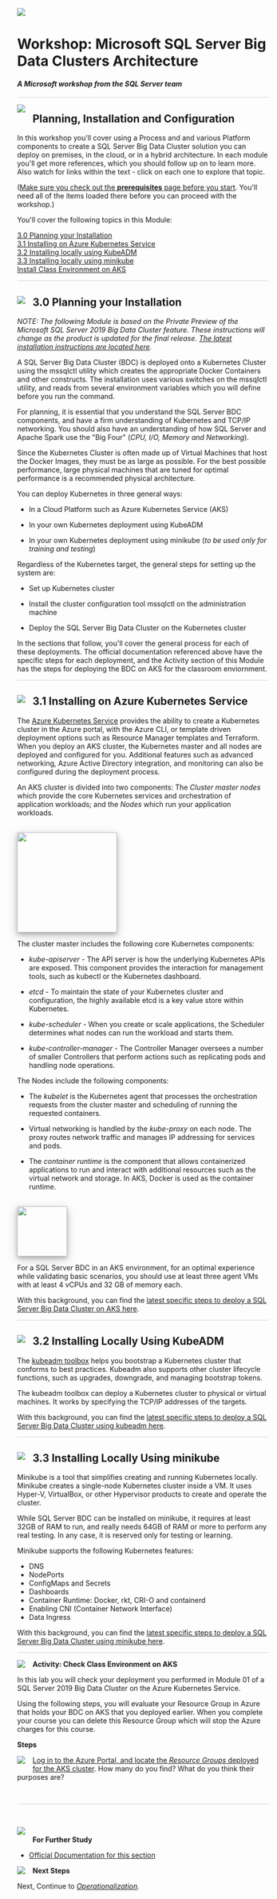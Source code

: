 ﻿![](../graphics/microsoftlogo.png)

# Workshop: Microsoft SQL Server Big Data Clusters Architecture

#### <i>A Microsoft workshop from the SQL Server team</i>

<p style="border-bottom: 1px solid lightgrey;"></p>

<img style="float: left; margin: 0px 15px 15px 0px;" src="../graphics/textbubble.png"> <h2>Planning, Installation and Configuration</h2>

In this workshop you'll cover using a Process and and various Platform components to create a SQL Server Big Data Cluster solution you can deploy on premises, in the cloud, or in a hybrid architecture. In each module you'll get more references, which you should follow up on to learn more. Also watch for links within the text - click on each one to explore that topic.

(<a href="00%20-%20prerequisites.md" target="_blank">Make sure you check out the <b>prerequisites</b> page before you start</a>. You'll need all of the items loaded there before you can proceed with the workshop.)

You'll cover the following topics in this Module:

<dl>

  <dt><a href="#3-0">3.0 Planning your Installation</a></dt>
  <dt><a href="#3-1">3.1 Installing on Azure Kubernetes Service</a></dt>
  <dt><a href="#3-2">3.2 Installing locally using KubeADM</a></dt>
  <dt><a href="#3-3">3.3 Installing locally using minikube</a></dt>
  <dt><a href="#aks">Install Class Environment on AKS</a></dt>

</dl>

<p style="border-bottom: 1px solid lightgrey;"></p>

<h2><img style="float: left; margin: 0px 15px 15px 0px;" src="../graphics/pencil2.png"><a name="3-0">3.0 Planning your Installation</a></h2>

<i>NOTE: The following Module is based on the Private Preview of the Microsoft SQL Server 2019 Big Data Cluster feature. These instructions will change as the product is updated for the final release. <a href="https://docs.microsoft.com/en-us/sql/big-data-cluster/deployment-guidance?view=sqlallproducts-allversions" target="_blank">The latest installation instructions are located here</a>.</i>

A SQL Server Big Data Cluster (BDC) is deployed onto a Kubernetes Cluster using the mssqlctl utility which creates the appropriate Docker Containers and other constructs. The installation uses various switches on the mssqlctl utility, and reads from several environment variables which you will define before you run the command. 

For planning, it is essential that you understand the SQL Server BDC components, and have a firm understanding of Kubernetes and TCP/IP networking. You should also have an understanding of how SQL Server and Apache Spark use the "Big Four"  (*CPU, I/O, Memory and Networking*). 

Since the Kubernetes Cluster is often made up of Virtual Machines that host the Docker Images, they must be as large as possible. For the best possible performance, large physical machines that are tuned for optimal performance is a recommended physical architecture.

You can deploy Kubernetes in three general ways:
 - In a Cloud Platform such as Azure Kubernetes Service (AKS)

 - In your own Kubernetes deployment using KubeADM

 - In your own Kubernetes deployment using minikube (*to be used only for training and testing*)

Regardless of the Kubernetes target, the general steps for setting up the system are:

 - Set up Kubernetes cluster

 - Install the cluster configuration tool mssqlctl on the administration machine

 - Deploy the SQL Server Big Data Cluster on the Kubernetes cluster

In the sections that follow, you'll cover the general process for each of these deployments. The official documentation referenced above have the specific steps for each deployment, and the Activity section of this Module has the steps for deploying the BDC on AKS for the classroom enviornment.

<p style="border-bottom: 1px solid lightgrey;"></p>

<h2><img style="float: left; margin: 0px 15px 15px 0px;" src="../graphics/pencil2.png"><a name="3-1">3.1 Installing on Azure Kubernetes Service</a></h2>

The <a href="https://docs.microsoft.com/en-us/azure/aks/concepts-clusters-workloads" target="_blank">Azure Kubernetes Service</a> provides the ability to create a Kubernetes cluster in the Azure portal, with the Azure CLI, or template driven deployment options such as Resource Manager templates and Terraform. When you deploy an AKS cluster, the Kubernetes master and all nodes are deployed and configured for you. Additional features such as advanced networking, Azure Active Directory integration, and monitoring can also be configured during the deployment process.

An AKS cluster is divided into two components: The *Cluster master nodes* which provide the core Kubernetes services and orchestration of application workloads; and the *Nodes* which run your application workloads. 

<br>
<img style="height: 200; box-shadow: 0 4px 8px 0 rgba(0, 0, 0, 0.2), 0 6px 20px 0 rgba(0, 0, 0, 0.19);" src="../graphics/aks1.png">
<br>

The cluster master includes the following core Kubernetes components:

 - *kube-apiserver* - The API server is how the underlying Kubernetes APIs are exposed. This component provides the interaction for management tools, such as kubectl or the Kubernetes dashboard.

 - *etcd* - To maintain the state of your Kubernetes cluster and configuration, the highly available etcd is a key value store within Kubernetes.

 - *kube-scheduler* - When you create or scale applications, the Scheduler determines what nodes can run the workload and starts them.

 - *kube-controller-manager* - The Controller Manager oversees a number of smaller Controllers that perform actions such as replicating pods and handling node operations.

The Nodes include the following components: 

 - The *kubelet* is the Kubernetes agent that processes the orchestration requests from the cluster master and scheduling of running the requested containers.

 - Virtual networking is handled by the *kube-proxy* on each node. The proxy routes network traffic and manages IP addressing for services and pods.

 - The *container runtime* is the component that allows containerized applications to run and interact with additional resources such as the virtual network and storage. In AKS, Docker is used as the container runtime.

<br>
<img style="height: 100; box-shadow: 0 4px 8px 0 rgba(0, 0, 0, 0.2), 0 6px 20px 0 rgba(0, 0, 0, 0.19);" src="../graphics/aks2.png">
<br>

For a SQL Server BDC in an AKS environment, for an optimal experience while validating basic scenarios, you should use at least three agent VMs with at least 4 vCPUs and 32 GB of memory each. 

With this background, you can find the <a href="https://docs.microsoft.com/en-us/sql/big-data-cluster/deploy-on-aks?view=sqlallproducts-allversions" target="_blank">latest specific steps to deploy a SQL Server Big Data Cluster on AKS here</a>.

<p style="border-bottom: 1px solid lightgrey;"></p>

<h2><img style="float: left; margin: 0px 15px 15px 0px;" src="../graphics/pencil2.png"><a name="3-2">3.2 Installing Locally Using KubeADM</h2>

The <a href="https://kubernetes.io/docs/setup/independent/install-kubeadm/" target="_blank">kubeadm toolbox</a> helps you bootstrap a Kubernetes cluster that conforms to best practices. Kubeadm also supports other cluster lifecycle functions, such as upgrades, downgrade, and managing bootstrap tokens.

The kubeadm toolbox can deploy a Kubernetes cluster to physical or virtual machines. It works by specifying the TCP/IP addresses of the targets. 

With this background, you can find the <a href="https://docs.microsoft.com/en-us/sql/big-data-cluster/deploy-with-kubeadm?view=sqlallproducts-allversions" target="_blank">latest specific steps to deploy a SQL Server Big Data Cluster using kubeadm here</a>.

<p style="border-bottom: 1px solid lightgrey;"></p>

<h2><img style="float: left; margin: 0px 15px 15px 0px;" src="../graphics/pencil2.png"><a name="3-3">3.3 Installing Locally Using minikube</a></h2>

Minikube is a tool that simplifies creating and running Kubernetes locally. Minikube creates a single-node Kubernetes cluster inside a VM. It uses Hyper-V, VirtualBox, or other Hypervisor products to create and operate the cluster. 

While SQL Server BDC can be installed on minikube, it requires at least 32GB of RAM to run, and really needs 64GB of RAM or more to perform any real testing. In any case, it is reserved only for testing or learning.

Minikube supports the following Kubernetes features:

 - DNS
 - NodePorts
 - ConfigMaps and Secrets
 - Dashboards
 - Container Runtime: Docker, rkt, CRI-O and containerd
 - Enabling CNI (Container Network Interface)
 - Data Ingress

With this background, you can find the <a href="https://docs.microsoft.com/en-us/sql/big-data-cluster/deploy-on-minikube?view=sqlallproducts-allversions" target="_blank">latest specific steps to deploy a SQL Server Big Data Cluster using minikube here</a>.

<p style="border-bottom: 1px solid lightgrey;"></p>

<p><img style="float: left; margin: 0px 15px 15px 0px;" src="../graphics/point1.png"><b><a name="aks">Activity: Check Class Environment on AKS</a></b></p>

In this lab you will check your deployment you performed in Module 01 of a SQL Server 2019 Big Data Cluster on the Azure Kubernetes Service. 

Using the following steps, you will evaluate your Resource Group in Azure that holds your BDC on AKS that you deployed earlier. When you complete your course you can delete this Resource Group which will stop the Azure charges for this course. 

<b>Steps</b>

<p><img style="float: left; margin: 0px 15px 15px 0px;" src="../graphics/checkbox.png"> <a href="https://docs.microsoft.com/en-us/azure/aks/intro-kubernetes" target="_blank">Log in to the Azure Portal, and locate the <i>Resource Groups</i> deployed for the AKS cluster</a>. How many do you find? What do you think their purposes are?</p>
 
<br>
<p style="border-bottom: 1px solid lightgrey;"></p>
<br>

<p><img style="margin: 0px 15px 15px 0px;" src="../graphics/owl.png"><b>For Further Study</b></p>
<ul>
    <li><a href="https://docs.microsoft.com/en-us/sql/big-data-cluster/deployment-guidance?view=sqlallproducts-allversions" target="_blank">Official Documentation for this section</a></li>
</ul>

<p><img style="float: left; margin: 0px 15px 15px 0px;" src="../graphics/geopin.png"><b >Next Steps</b></p>

Next, Continue to <a href="04%20-%20Operationalization.md" target="_blank"><i> Operationalization</i></a>.
